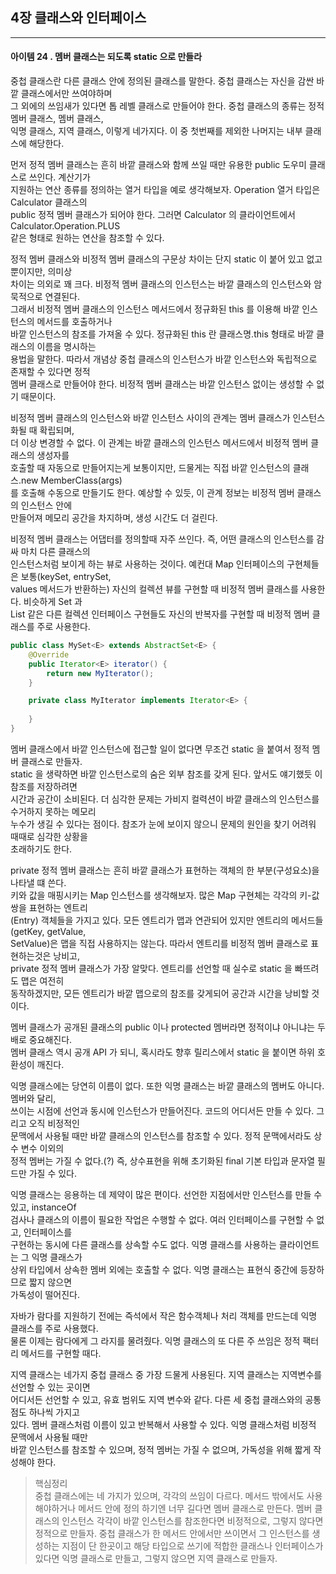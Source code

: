 ## 4장 클래스와 인터페이스

------------------

#### 아이템 24 . 멤버 클래스는 되도록 static 으로 만들라

중첩 클래스란 다른 클래스 안에 정의된 클래스를 말한다. 중첩 클래스는 자신을 감싼 바깥 클래스에서만 쓰여야하며<br/>
그 외에의 쓰임새가 있다면 톱 레벨 클래스로 만들어야 한다. 중첩 클래스의 종류는 정적 멤버 클래스, 멤버 클래스,<br/>
익명 클래스, 지역 클래스, 이렇게 네가지다. 이 중 첫번째를 제외한 나머지는 내부 클래스에 해당한다.<br/>

먼저 정적 멤버 클래스는 흔히 바깥 클래스와 함께 쓰일 때만 유용한 public 도우미 클래스로 쓰인다. 계산기가<br/>
지원하는 연산 종류를 정의하는 열거 타입을 예로 생각해보자. Operation 열거 타입은 Calculator 클래스의<br/>
public 정적 멤버 클래스가 되어야 한다. 그러면 Calculator 의 클라이언트에서 Calculator.Operation.PLUS<br/>
같은 형태로 원하는 연산을 참조할 수 있다.

정적 멤버 클래스와 비정적 멤버 클래스의 구문상 차이는 단지 static 이 붙어 있고 없고 뿐이지만, 의미상<br/>
차이는 의외로 꽤 크다. 비정적 멤버 클래스의 인스턴스는 바깥 클래스의 인스턴스와 암묵적으로 연결된다.<br/>
그래서 비정적 멤버 클래스의 인스턴스 메서드에서 정규화된 this 를 이용해 바깥 인스턴스의 메서드를 호출하거나<br/>
바깥 인스턴스의 참조를 가져올 수 있다. 정규화된 this 란 클래스명.this 형태로 바깥 클래스의 이름을 명시하는<br/>
용법을 말한다. 따라서 개념상 중첩 클래스의 인스턴스가 바깥 인스턴스와 독립적으로 존재할 수 있다면 정적<br/>
멤버 클래스로 만들어야 한다. 비정적 멤버 클래스는 바깥 인스턴스 없이는 생성할 수 없기 때문이다.<br/>

비정적 멤버 클래스의 인스턴스와 바깥 인스턴스 사이의 관계는 멤버 클래스가 인스턴스화될 때 확립되며,<br/>
더 이상 변경할 수 없다. 이 관계는 바깥 클래스의 인스턴스 메서드에서 비정적 멤버 클래스의 생성자를<br/>
호출할 때 자동으로 만들어지는게 보통이지만, 드물게는 직접 바깥 인스턴스의 클래스.new MemberClass(args)<br/>
를 호출해 수동으로 만들기도 한다. 예상할 수 있듯, 이 관계 정보는 비정적 멤버 클래스의 인스턴스 안에<br/>
만들어져 메모리 공간을 차지하며, 생성 시간도 더 걸린다.

비정적 멤버 클래스는 어댑터를 정의할때 자주 쓰인다. 즉, 어떤 클래스의 인스턴스를 감싸 마치 다른 클래스의<br/>
인스턴스처럼 보이게 하는 뷰로 사용하는 것이다. 예컨대 Map 인터페이스의 구현체들은 보통(keySet, entrySet,<br/>
values 메서드가 반환하는) 자신의 컬렉션 뷰를 구현할 때 비정적 멤버 클래스를 사용한다. 비슷하게 Set 과<br/>
List 같은 다른 컬렉션 인터페이스 구현들도 자신의 반복자를 구현할 때 비정적 멤버 클래스를 주로 사용한다.

```java
public class MySet<E> extends AbstractSet<E> {
    @Override
    public Iterator<E> iterator() {
        return new MyIterator();
    }

    private class MyIterator implements Iterator<E> {
        
    }
}
```
멤버 클래스에서 바깥 인스턴스에 접근할 일이 없다면 무조건 static 을 붙여서 정적 멤버 클래스로 만들자.<br/>
static 을 생략하면 바깥 인스턴스로의 숨은 외부 참조를 갖게 된다. 앞서도 얘기했듯 이 참조를 저장하려면<br/>
시간과 공간이 소비된다. 더 심각한 문제는 가비지 컬력션이 바깥 클래스의 인스턴스를 수거하지 못하는 메모리<br/>
누수가 생길 수 있다는 점이다. 참조가 눈에 보이지 않으니 문제의 원인을 찾기 어려워 때때로 심각한 상황을<br/>
초래하기도 한다.

private 정적 멤버 클래스는 흔히 바깥 클래스가 표현하는 객체의 한 부분(구성요소)을 나타낼 떄 쓴다.<br/>
키와 값을 매핑시키는 Map 인스턴스를 생각해보자. 많은 Map 구현체는 각각의 키-값 쌍을 표현하는 엔트리<br/>
(Entry) 객체들을 가지고 있다. 모든 엔트리가 맵과 연관되어 있지만 엔트리의 메서드들(getKey, getValue,<br/>
SetValue)은 맵을 직접 사용하지는 않는다. 따라서 엔트리를 비정적 멤버 클래스로 표현하는것은 낭비고,<br/>
private 정적 멤버 클래스가 가장 알맞다. 엔트리를 선언할 때 실수로 static 을 빠뜨려도 맵은 여전히<br/>
동작하겠지만, 모든 엔트리가 바깥 맵으로의 참조를 갖게되어 공간과 시간을 낭비할 것이다.

멤버 클래스가 공개된 클래스의 public 이나 protected 멤버라면 정적이냐 아니냐는 두배로 중요해진다.<br/>
멤버 클래스 역시 공개 API 가 되니, 혹시라도 향후 릴리스에서 static 을 붙이면 하위 호환성이 깨진다.

익명 클래스에는 당연히 이름이 없다. 또한 익명 클래스는 바깥 클래스의 멤버도 아니다. 멤버와 달리,<br/>
쓰이는 시점에 선언과 동시에 인스턴스가 만들어진다. 코드의 어디서든 만들 수 있다. 그리고 오직 비정적인<br/>
문맥에서 사용될 때만 바깥 클래스의 인스턴스를 참조할 수 있다. 정적 문맥에서라도 상수 변수 이외의<br/>
정적 멤버는 가질 수 없다.(?) 즉, 상수표현을 위해 초기화된 final 기본 타입과 문자열 필드만 가질 수 있다.

익명 클래스는 응용하는 데 제약이 많은 편이다. 선언한 지점에서만 인스턴스를 만들 수 있고, instanceOf<br/>
검사나 클래스의 이름이 필요한 작업은 수행할 수 없다. 여러 인터페이스를 구현할 수 없고, 인터페이스를<br/>
구현하는 동시에 다른 클래스를 상속할 수도 없다. 익명 클래스를 사용하는 클라이언트는 그 익명 클래스가<br/>
상위 타입에서 상속한 멤버 외에는 호출할 수 없다. 익명 클래스는 표현식 중간에 등장하므로 짧지 않으면<br/>
가독성이 떨어진다.

자바가 람다를 지원하기 전에는 즉석에서 작은 함수객체나 처리 객체를 만드는데 익명 클래스를 주로 사용했다.<br/>
물론 이제는 람다에게 그 라지를 물려줬다. 익명 클래스의 또 다른 주 쓰임은 정적 팩터리 메서드를 구현할 때다.

지역 클래스는 네가지 중첩 클래스 중 가장 드물게 사용된다. 지역 클래스는 지역변수를 선언할 수 있는 곳이면<br/>
어디서든 선언할 수 있고, 유효 범위도 지역 변수와 같다. 다른 세 중첩 클래스와의 공통점도 하나씩 가지고<br/>
있다. 멤버 클래스처럼 이름이 있고 반복해서 사용할 수 있다. 익명 클래스처럼 비정적 문맥에서 사용될 때만<br/>
바깥 인스턴스를 참조할 수 있으며, 정적 멤버는 가질 수 없으며, 가독성을 위해 짧게 작성해야 한다.

> 핵심정리<br/>
> 중첩 클래스에는 네 가지가 있으며, 각각의 쓰임이 다르다. 메서드 밖에서도 사용해야하거나 메서드 안에 정의
> 하기엔 너무 길다면 멤버 클래스로 만든다. 멤버 클래스의 인스턴스 각각이 바깥 인스턴스를 참조한다면
> 비정적으로, 그렇지 않다면 정적으로 만들자. 중첩 클래스가 한 메서드 안에서만 쓰이면서 그 인스턴스를
> 생성하는 지점이 단 한곳이고 해당 타입으로 쓰기에 적합한 클래스나 인터페이스가 있다면 익명 클래스로
> 만들고, 그렇지 않으면 지역 클래스로 만들자.
